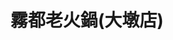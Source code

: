 ---
title: "霧都老火鍋(大墩店)"
description: "霧都老火鍋(大墩店)"
layout: shop
keywords:
  - 美食競賽
  - 台灣美食
  - 美食精選
datePublished: "2025-06-30"
dateModified: "2025-07-07"
city: "台中市"
district: "南屯區"
address: "台中市南屯區大墩路28號"
phone: "0424739680"
geo: "24.137534113599305, 120.6500430134592"
google_map: "https://maps.app.goo.gl/cuBjpuCZFe5u6BJC9"
footinder: "https://footinder.com.tw/%E5%8F%B0%E4%B8%AD%E5%B8%82%E5%8D%97%E5%B1%AF%E5%8D%80/103129/"
official: "https://www.facebook.com/WUDU.HOTPOT/"
award:
  - name: "500盤"
    year: "2024"
    entries:
      - dishes:
          - "麻辣火鍋"

---
